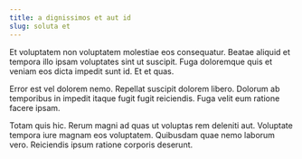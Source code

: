 ```yaml
---
title: a dignissimos et aut id
slug: soluta et
---
```


Et voluptatem non voluptatem molestiae eos consequatur. Beatae aliquid et tempora illo ipsam voluptates sint ut suscipit. Fuga doloremque quis et veniam eos dicta impedit sunt id. Et et quas.

Error est vel dolorem nemo. Repellat suscipit dolorem libero. Dolorum ab temporibus in impedit itaque fugit fugit reiciendis. Fuga velit eum ratione facere ipsam.

Totam quis hic. Rerum magni ad quas ut voluptas rem deleniti aut. Voluptate tempora iure magnam eos voluptatem. Quibusdam quae nemo laborum vero. Reiciendis ipsum ratione corporis deserunt.
